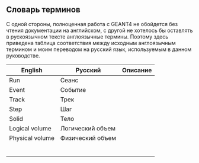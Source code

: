 ## Словарь терминов

С одной стороны, полноценная работа с GEANT4 не обойдется без чтения документации на английском, с другой не хотелось бы оставлять в рускоязычном тексте англоязычные термины. Поэтому здесь приведена таблица соответствия между исходным англоязычным термином и моим переводом на русский язык, используемым в данном руководстве.

|English|Русский|Описание|
|---|---|---|
|Run|Сеанс||
|Event|Событие||
|Track|Трек||
|Step|Шаг||
|Solid|Тело||
|Logical volume|Логический объем||
|Physical volume|Физический объем||
||||
||||
||||
||||
||||
||||

